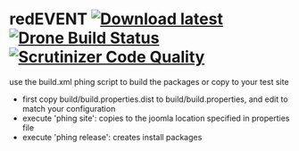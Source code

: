 # redEVENT [![Download latest](https://img.shields.io/badge/Download-stable-brightgreen.svg)](https://github.com/redCOMPONENT-COM/redEVENT/releases/latest) [![Drone Build Status](http://qa.redweb.dk/api/badges/redCOMPONENT-COM/redEVENT/status.svg?branch=master)](http://qa.redweb.dk/redCOMPONENT-COM/redEVENT) [![Scrutinizer Code Quality](https://scrutinizer-ci.com/g/redCOMPONENT-COM/redEVENT/badges/quality-score.png?b=master&s=bab856597355afd65c6d3f41f21c2767e4e2e92f)](https://scrutinizer-ci.com/g/redCOMPONENT-COM/redEVENT/?branch=master)

use the build.xml phing script to build the packages or copy to your test site

- first copy build/build.properties.dist to build/build.properties, and edit to match your configuration
- execute 'phing site': copies to the joomla location specified in properties file
- execute 'phing release': creates install packages
